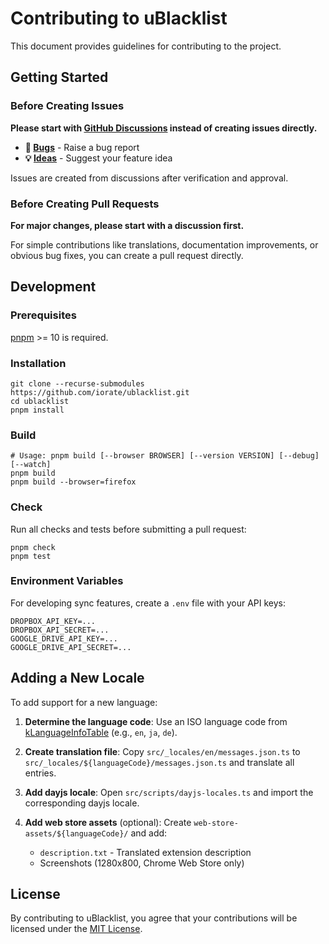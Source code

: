 # Contributing to uBlacklist

This document provides guidelines for contributing to the project.

## Getting Started

### Before Creating Issues

**Please start with [GitHub Discussions](https://github.com/iorate/ublacklist/discussions) instead of creating issues directly.**

- **🐛 [Bugs](https://github.com/iorate/ublacklist/discussions/new?category=bugs)** - Raise a bug report
- **💡 [Ideas](https://github.com/iorate/ublacklist/discussions/new?category=ideas)** - Suggest your feature idea

Issues are created from discussions after verification and approval.

### Before Creating Pull Requests

**For major changes, please start with a discussion first.**

For simple contributions like translations, documentation improvements, or obvious bug fixes, you can create a pull request directly.

## Development

### Prerequisites

[pnpm](https://pnpm.io/) >= 10 is required.

### Installation

```shell
git clone --recurse-submodules https://github.com/iorate/ublacklist.git
cd ublacklist
pnpm install
```

### Build

```shell
# Usage: pnpm build [--browser BROWSER] [--version VERSION] [--debug] [--watch]
pnpm build
pnpm build --browser=firefox
```

### Check

Run all checks and tests before submitting a pull request:

```shell
pnpm check
pnpm test
```

### Environment Variables

For developing sync features, create a `.env` file with your API keys:

```
DROPBOX_API_KEY=...
DROPBOX_API_SECRET=...
GOOGLE_DRIVE_API_KEY=...
GOOGLE_DRIVE_API_SECRET=...
```

## Adding a New Locale

To add support for a new language:

1. **Determine the language code**: Use an ISO language code from [kLanguageInfoTable](https://src.chromium.org/viewvc/chrome/trunk/src/third_party/cld/languages/internal/languages.cc) (e.g., `en`, `ja`, `de`).

2. **Create translation file**: Copy `src/_locales/en/messages.json.ts` to `src/_locales/${languageCode}/messages.json.ts` and translate all entries.

3. **Add dayjs locale**: Open `src/scripts/dayjs-locales.ts` and import the corresponding dayjs locale.

4. **Add web store assets** (optional): Create `web-store-assets/${languageCode}/` and add:
   - `description.txt` - Translated extension description
   - Screenshots (1280x800, Chrome Web Store only)

## License

By contributing to uBlacklist, you agree that your contributions will be licensed under the [MIT License](LICENSE.txt).
